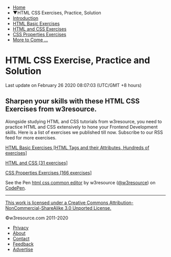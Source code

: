  

 

- [Home](/index.php)
- ▼HTML CSS Exercises, Practice, Solution
- [Introduction](/html-css-exercise/index.php)
- [HTML Basic Exercises](/html-css-exercise/basic/index.php)
- [HTML and CSS Exercises](/html-css-exercise/main-html-css-exercises.php)
- [CSS Properties Exercises](/html-css-exercise/css-properties/index.php)
- [More to Come ...]()

# HTML CSS Exercise, Practice and Solution

Last update on February 26 2020 08:07:03 (UTC/GMT +8 hours)

<span class="underline"></span>

<span class="underline"></span>

## Sharpen your skills with these HTML CSS Exercises from w3resource.

Alongside studying HTML and CSS tutorials from w3resource, you need to practice HTML and CSS extensively to hone your Frontend Development skills. Here is a list of exercises we published till now. Subscribe to our RSS feed for more exercises.

[HTML Basic Exercises \[HTML Tags and their Attributes, Hundreds of exercises\]](basic/)

[HTML and CSS \[31 exercises\]](main-html-css-exercises.php)

[CSS Properties Exercises \[166 exercises\]](https://www.w3resource.com/html-css-exercise/css-properties/index.php)

See the Pen [html css common editor](https://codepen.io/w3resource/pen/RLxKxB/) by w3resource ([@w3resource](https://codepen.io/w3resource)) on [CodePen](https://codepen.io).

 

---

[This work is licensed under a Creative Commons Attribution-NonCommercial-ShareAlike 3.0 Unported License.](https://creativecommons.org/licenses/by-nc-sa/3.0/deed.en_US)

©w3resource.com 2011-2020

- [Privacy](https://www.w3resource.com/privacy.php)
- [About](https://www.w3resource.com/about.php)
- [Contact](https://www.w3resource.com/contact.php)
- [Feedback](https://www.w3resource.com/feedback.php)
- [Advertise](https://www.w3resource.com/advertise.php)
